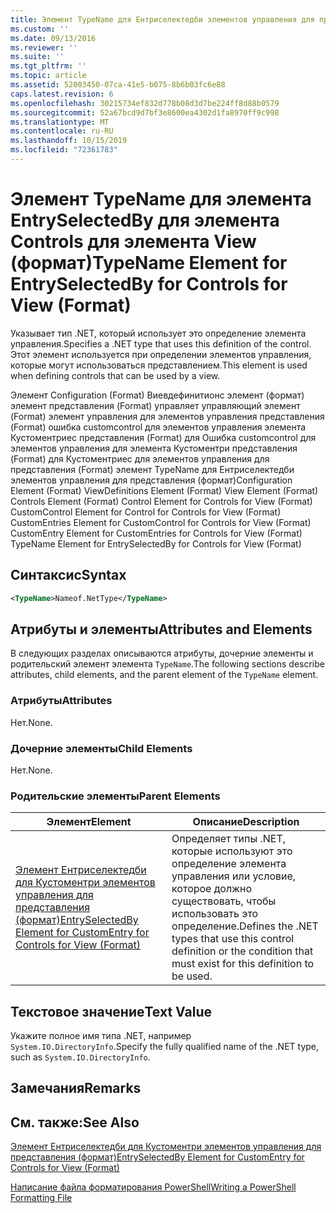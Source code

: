 ```yaml
---
title: Элемент TypeName для Ентриселектедби элементов управления для представления (формат) | Документация Майкрософт
ms.custom: ''
ms.date: 09/13/2016
ms.reviewer: ''
ms.suite: ''
ms.tgt_pltfrm: ''
ms.topic: article
ms.assetid: 52003450-07ca-41e5-b075-8b6b03fc6e88
caps.latest.revision: 6
ms.openlocfilehash: 30215734ef832d778b08d3d7be224ff8d88b0579
ms.sourcegitcommit: 52a67bcd9d7bf3e8600ea4302d1fa8970ff9c998
ms.translationtype: MT
ms.contentlocale: ru-RU
ms.lasthandoff: 10/15/2019
ms.locfileid: "72361783"
---
```

# <a name="typename-element-for-entryselectedby-for-controls-for-view-format"></a><span data-ttu-id="0d2de-102">Элемент TypeName для элемента EntrySelectedBy для элемента Controls для элемента View (формат)</span><span class="sxs-lookup"><span data-stu-id="0d2de-102">TypeName Element for EntrySelectedBy for Controls for View (Format)</span></span>

<span data-ttu-id="0d2de-103">Указывает тип .NET, который использует это определение элемента управления.</span><span class="sxs-lookup"><span data-stu-id="0d2de-103">Specifies a .NET type that uses this definition of the control.</span></span> <span data-ttu-id="0d2de-104">Этот элемент используется при определении элементов управления, которые могут использоваться представлением.</span><span class="sxs-lookup"><span data-stu-id="0d2de-104">This element is used when defining controls that can be used by a view.</span></span>

<span data-ttu-id="0d2de-105">Элемент Configuration (Format) Виевдефинитионс элемент (формат) элемент представления (Format) управляет управляющий элемент (Format) элемент управления для элементов управления представления (Format) ошибка customcontrol для элементов управления элемента Кустоментриес представления (Format) для Ошибка customcontrol для элементов управления для элемента Кустоментри представления (Format) для Кустоментриес для элементов управления для представления (Format) элемент TypeName для Ентриселектедби элементов управления для представления (формат)</span><span class="sxs-lookup"><span data-stu-id="0d2de-105">Configuration Element (Format) ViewDefinitions Element (Format) View Element (Format) Controls Element (Format) Control Element for Controls for View (Format) CustomControl Element for Control for Controls for View (Format) CustomEntries Element for CustomControl for Controls for View (Format) CustomEntry Element for CustomEntries for Controls for View (Format) TypeName Element for EntrySelectedBy for Controls for View (Format)</span></span>

## <a name="syntax"></a><span data-ttu-id="0d2de-106">Синтаксис</span><span class="sxs-lookup"><span data-stu-id="0d2de-106">Syntax</span></span>

```xml
<TypeName>Nameof.NetType</TypeName>

```

## <a name="attributes-and-elements"></a><span data-ttu-id="0d2de-107">Атрибуты и элементы</span><span class="sxs-lookup"><span data-stu-id="0d2de-107">Attributes and Elements</span></span>

<span data-ttu-id="0d2de-108">В следующих разделах описываются атрибуты, дочерние элементы и родительский элемент элемента `TypeName`.</span><span class="sxs-lookup"><span data-stu-id="0d2de-108">The following sections describe attributes, child elements, and the parent element of the `TypeName` element.</span></span>

### <a name="attributes"></a><span data-ttu-id="0d2de-109">Атрибуты</span><span class="sxs-lookup"><span data-stu-id="0d2de-109">Attributes</span></span>

<span data-ttu-id="0d2de-110">Нет.</span><span class="sxs-lookup"><span data-stu-id="0d2de-110">None.</span></span>

### <a name="child-elements"></a><span data-ttu-id="0d2de-111">Дочерние элементы</span><span class="sxs-lookup"><span data-stu-id="0d2de-111">Child Elements</span></span>

<span data-ttu-id="0d2de-112">Нет.</span><span class="sxs-lookup"><span data-stu-id="0d2de-112">None.</span></span>

### <a name="parent-elements"></a><span data-ttu-id="0d2de-113">Родительские элементы</span><span class="sxs-lookup"><span data-stu-id="0d2de-113">Parent Elements</span></span>

|<span data-ttu-id="0d2de-114">Элемент</span><span class="sxs-lookup"><span data-stu-id="0d2de-114">Element</span></span>|<span data-ttu-id="0d2de-115">Описание</span><span class="sxs-lookup"><span data-stu-id="0d2de-115">Description</span></span>|
|-------------|-----------------|
|[<span data-ttu-id="0d2de-116">Элемент Ентриселектедби для Кустоментри элементов управления для представления (формат)</span><span class="sxs-lookup"><span data-stu-id="0d2de-116">EntrySelectedBy Element for CustomEntry for Controls for View (Format)</span></span>](./entryselectedby-element-for-customentry-for-controls-for-view-format.md)|<span data-ttu-id="0d2de-117">Определяет типы .NET, которые используют это определение элемента управления или условие, которое должно существовать, чтобы использовать это определение.</span><span class="sxs-lookup"><span data-stu-id="0d2de-117">Defines the .NET types that use this control definition or the condition that must exist for this definition to be used.</span></span>|

## <a name="text-value"></a><span data-ttu-id="0d2de-118">Текстовое значение</span><span class="sxs-lookup"><span data-stu-id="0d2de-118">Text Value</span></span>

<span data-ttu-id="0d2de-119">Укажите полное имя типа .NET, например `System.IO.DirectoryInfo`.</span><span class="sxs-lookup"><span data-stu-id="0d2de-119">Specify the fully qualified name of the .NET type, such as `System.IO.DirectoryInfo`.</span></span>

## <a name="remarks"></a><span data-ttu-id="0d2de-120">Замечания</span><span class="sxs-lookup"><span data-stu-id="0d2de-120">Remarks</span></span>

## <a name="see-also"></a><span data-ttu-id="0d2de-121">См. также:</span><span class="sxs-lookup"><span data-stu-id="0d2de-121">See Also</span></span>

[<span data-ttu-id="0d2de-122">Элемент Ентриселектедби для Кустоментри элементов управления для представления (формат)</span><span class="sxs-lookup"><span data-stu-id="0d2de-122">EntrySelectedBy Element for CustomEntry for Controls for View (Format)</span></span>](./entryselectedby-element-for-customentry-for-controls-for-view-format.md)

[<span data-ttu-id="0d2de-123">Написание файла форматирования PowerShell</span><span class="sxs-lookup"><span data-stu-id="0d2de-123">Writing a PowerShell Formatting File</span></span>](./writing-a-powershell-formatting-file.md)
